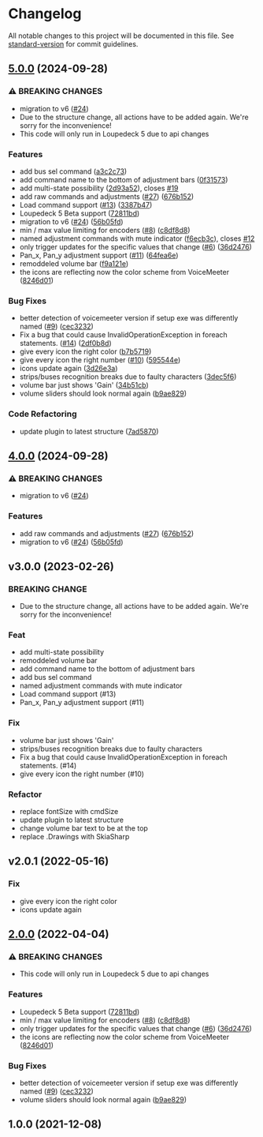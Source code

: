 # Changelog

All notable changes to this project will be documented in this file. See [standard-version](https://github.com/conventional-changelog/standard-version) for commit guidelines.

## [5.0.0](https://github.com/XeroxDev/Loupedeck-plugin-VoiceMeeter/compare/v4.0.0...v5.0.0) (2024-09-28)


### ⚠ BREAKING CHANGES

* migration to v6 ([#24](https://github.com/XeroxDev/Loupedeck-plugin-VoiceMeeter/issues/24))
* Due to the structure change, all actions have to be added again. We're sorry for the inconvenience!
* This code will only run in Loupedeck 5 due to api changes

### Features

* add bus sel command ([a3c2c73](https://github.com/XeroxDev/Loupedeck-plugin-VoiceMeeter/commit/a3c2c734798c843581428c3c563e838c2f160f8f))
* add command name to the bottom of adjustment bars ([0f31573](https://github.com/XeroxDev/Loupedeck-plugin-VoiceMeeter/commit/0f3157300728b5e0d9fca39b67dc55dca1b30a6c))
* add multi-state possibility ([2d93a52](https://github.com/XeroxDev/Loupedeck-plugin-VoiceMeeter/commit/2d93a525750f74beec86984330adaaea91d1795b)), closes [#19](https://github.com/XeroxDev/Loupedeck-plugin-VoiceMeeter/issues/19)
* add raw commands and adjustments ([#27](https://github.com/XeroxDev/Loupedeck-plugin-VoiceMeeter/issues/27)) ([676b152](https://github.com/XeroxDev/Loupedeck-plugin-VoiceMeeter/commit/676b1525b5835a775441cab64e3a161dc6a07087))
* Load command support ([#13](https://github.com/XeroxDev/Loupedeck-plugin-VoiceMeeter/issues/13)) ([3387b47](https://github.com/XeroxDev/Loupedeck-plugin-VoiceMeeter/commit/3387b47eb37ca1ea36a6cc796feadf946f79a700))
* Loupedeck 5 Beta support ([72811bd](https://github.com/XeroxDev/Loupedeck-plugin-VoiceMeeter/commit/72811bd594e6d49bcf7c80f73013ee5b24bc7031))
* migration to v6 ([#24](https://github.com/XeroxDev/Loupedeck-plugin-VoiceMeeter/issues/24)) ([56b05fd](https://github.com/XeroxDev/Loupedeck-plugin-VoiceMeeter/commit/56b05fd36c396e538b7b496fc84528b8e04dd60a))
* min / max value limiting for encoders ([#8](https://github.com/XeroxDev/Loupedeck-plugin-VoiceMeeter/issues/8)) ([c8df8d8](https://github.com/XeroxDev/Loupedeck-plugin-VoiceMeeter/commit/c8df8d8d56dc11053ad03e8170c53b947ce7ade0))
* named adjustment commands with mute indicator ([f6ecb3c](https://github.com/XeroxDev/Loupedeck-plugin-VoiceMeeter/commit/f6ecb3ca0541a882b0843a8607e722f6631e7233)), closes [#12](https://github.com/XeroxDev/Loupedeck-plugin-VoiceMeeter/issues/12)
* only trigger updates for the specific values that change ([#6](https://github.com/XeroxDev/Loupedeck-plugin-VoiceMeeter/issues/6)) ([36d2476](https://github.com/XeroxDev/Loupedeck-plugin-VoiceMeeter/commit/36d2476dfcfa316b7afcd5ecb1d9c65b6311da40))
* Pan_x, Pan_y adjustment support ([#11](https://github.com/XeroxDev/Loupedeck-plugin-VoiceMeeter/issues/11)) ([64fea6e](https://github.com/XeroxDev/Loupedeck-plugin-VoiceMeeter/commit/64fea6e15790dc2ccbf83484325c092582649e8d))
* remoddeled volume bar ([f9a121e](https://github.com/XeroxDev/Loupedeck-plugin-VoiceMeeter/commit/f9a121e1b109839f9922c79f3f10f340c8c4bb84))
* the icons are reflecting now the color scheme from VoiceMeeter ([8246d01](https://github.com/XeroxDev/Loupedeck-plugin-VoiceMeeter/commit/8246d01050efcc10699bf25b75a56f7340462631))


### Bug Fixes

* better detection of voicemeeter version if setup exe was differently named ([#9](https://github.com/XeroxDev/Loupedeck-plugin-VoiceMeeter/issues/9)) ([cec3232](https://github.com/XeroxDev/Loupedeck-plugin-VoiceMeeter/commit/cec3232754a93103b258ff83a652d2c0373e5522))
* Fix a bug that could cause InvalidOperationException in foreach statements. ([#14](https://github.com/XeroxDev/Loupedeck-plugin-VoiceMeeter/issues/14)) ([2df0b8d](https://github.com/XeroxDev/Loupedeck-plugin-VoiceMeeter/commit/2df0b8dd1d6588e1fc4785daabd44d46d51f45ac))
* give every icon the right color ([b7b5719](https://github.com/XeroxDev/Loupedeck-plugin-VoiceMeeter/commit/b7b57195e3d731b78ce7938ed4abc4a55e1b9d85))
* give every icon the right number ([#10](https://github.com/XeroxDev/Loupedeck-plugin-VoiceMeeter/issues/10)) ([595544e](https://github.com/XeroxDev/Loupedeck-plugin-VoiceMeeter/commit/595544e9d04558737fc1c3168a7b6c9670df63d0))
* icons update again ([3d26e3a](https://github.com/XeroxDev/Loupedeck-plugin-VoiceMeeter/commit/3d26e3a2a6b75037d2bc7f564d357f5cc7352adf))
* strips/buses recognition breaks due to faulty characters ([3dec5f6](https://github.com/XeroxDev/Loupedeck-plugin-VoiceMeeter/commit/3dec5f6eb423cfb80c8b298c748613c82f36fbfb))
* volume bar just shows 'Gain' ([34b51cb](https://github.com/XeroxDev/Loupedeck-plugin-VoiceMeeter/commit/34b51cb58ed350a9a83552b9bdb4a89b367710bd))
* volume sliders should look normal again ([b9ae829](https://github.com/XeroxDev/Loupedeck-plugin-VoiceMeeter/commit/b9ae829d4cfeb33070dba785f8838226a1ee1b70))


### Code Refactoring

* update plugin to latest structure ([7ad5870](https://github.com/XeroxDev/Loupedeck-plugin-VoiceMeeter/commit/7ad58707d190da1296d3b46a4c38ae0a74fc3f98))

## [4.0.0](https://github.com/XeroxDev/Loupedeck-plugin-VoiceMeeter/compare/v3.0.0...v4.0.0) (2024-09-28)


### ⚠ BREAKING CHANGES

* migration to v6 ([#24](https://github.com/XeroxDev/Loupedeck-plugin-VoiceMeeter/issues/24))

### Features

* add raw commands and adjustments ([#27](https://github.com/XeroxDev/Loupedeck-plugin-VoiceMeeter/issues/27)) ([676b152](https://github.com/XeroxDev/Loupedeck-plugin-VoiceMeeter/commit/676b1525b5835a775441cab64e3a161dc6a07087))
* migration to v6 ([#24](https://github.com/XeroxDev/Loupedeck-plugin-VoiceMeeter/issues/24)) ([56b05fd](https://github.com/XeroxDev/Loupedeck-plugin-VoiceMeeter/commit/56b05fd36c396e538b7b496fc84528b8e04dd60a))

## v3.0.0 (2023-02-26)

### BREAKING CHANGE

- Due to the structure change, all actions have to be added again. We're sorry for
the inconvenience!

### Feat

- add multi-state possibility
- remoddeled volume bar
- add command name to the bottom of adjustment bars
- add bus sel command
- named adjustment commands with mute indicator
- Load command support (#13)
- Pan_x, Pan_y adjustment support (#11)

### Fix

- volume bar just shows 'Gain'
- strips/buses recognition breaks due to faulty characters
- Fix a bug that could cause InvalidOperationException in foreach statements. (#14)
- give every icon the right number (#10)

### Refactor

- replace fontSize with cmdSize
- update plugin to latest structure
- change volume bar text to be at the top
- replace .Drawings with SkiaSharp

## v2.0.1 (2022-05-16)

### Fix

- give every icon the right color
- icons update again

## [2.0.0](https://github.com/XeroxDev/Loupedeck-plugin-VoiceMeeter/compare/v1.0.0...v2.0.0) (2022-04-04)


### ⚠ BREAKING CHANGES

* This code will only run in Loupedeck 5 due to api changes

### Features

* Loupedeck 5 Beta support ([72811bd](https://github.com/XeroxDev/Loupedeck-plugin-VoiceMeeter/commit/72811bd594e6d49bcf7c80f73013ee5b24bc7031))
* min / max value limiting for encoders ([#8](https://github.com/XeroxDev/Loupedeck-plugin-VoiceMeeter/issues/8)) ([c8df8d8](https://github.com/XeroxDev/Loupedeck-plugin-VoiceMeeter/commit/c8df8d8d56dc11053ad03e8170c53b947ce7ade0))
* only trigger updates for the specific values that change ([#6](https://github.com/XeroxDev/Loupedeck-plugin-VoiceMeeter/issues/6)) ([36d2476](https://github.com/XeroxDev/Loupedeck-plugin-VoiceMeeter/commit/36d2476dfcfa316b7afcd5ecb1d9c65b6311da40))
* the icons are reflecting now the color scheme from VoiceMeeter ([8246d01](https://github.com/XeroxDev/Loupedeck-plugin-VoiceMeeter/commit/8246d01050efcc10699bf25b75a56f7340462631))


### Bug Fixes

* better detection of voicemeeter version if setup exe was differently named ([#9](https://github.com/XeroxDev/Loupedeck-plugin-VoiceMeeter/issues/9)) ([cec3232](https://github.com/XeroxDev/Loupedeck-plugin-VoiceMeeter/commit/cec3232754a93103b258ff83a652d2c0373e5522))
* volume sliders should look normal again ([b9ae829](https://github.com/XeroxDev/Loupedeck-plugin-VoiceMeeter/commit/b9ae829d4cfeb33070dba785f8838226a1ee1b70))

## 1.0.0 (2021-12-08)
